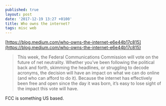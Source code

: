 ```yaml
---
published: true
layout: post
date: '2017-12-19 13:27 +0100'
title: Who owns the internet?
tags: misc web
---
```

[https://blog.medium.com/who-owns-the-internet-e6e44b17c815](https://blog.medium.com/who-owns-the-internet-e6e44b17c815)

> This week, the Federal Communications Commission will vote on the future of net neutrality. Whether you’ve been following the political back and forth, skimming the headlines, or struggling to decode acronyms, the decision will have an impact on what we can do online (and who can afford to do it). Because the internet has effectively been free and open since the day it was born, it’s easy to lose sight of the impact this vote will have.

FCC is something US based.
